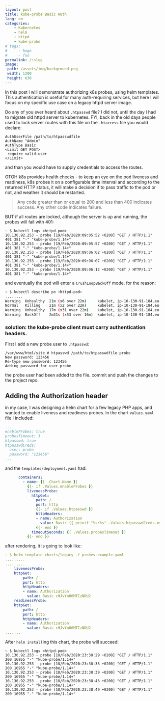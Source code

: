 ```yaml
---
layout: post
title: kube-probe Basic Auth 
lang: en
categories:
    - Kubernetes
    - helm
    - httpd
    - kube-probe
# tags:
#     - hoge
#     - foo
permalink: /:slug
image:
 path: /assets/img/background.png
 width: 1200
 height: 630
---
```

 

In this post I will demonstrate authorizing k8s probes, using helm templates. This authentication is useful for many auth-requiring services, but here I will focus on my specific use case on a legacy httpd server image.

Do any of you ever heard about `.htpasswd` file? I did not, until the day I had to migrate old httpd server to kubernetes. FYI, back in the old days people used to lock server routes with this file
on the `.htaccess` file you would declare:

```htaccess
AuthUserFile /path/to/htpasswdfile
AuthName "Admin"
AuthType Basic
<Limit GET POST>
 require valid-user
</Limit>
```
and than you would have to supply credentials to access the routes. 

OTOH k8s provides health checks - to keep an eye on the pod liveness and readiness, k8s probes it on a configurable time interval and according to the returned HTTP status, it will make a decision if to pass traffic to the pod or not, and weather it should be restarted.

> Any code greater than or equal to 200 and less than 400 indicates success. Any other code indicates failure.

BUT if all routes are locked, although the server is up and running, the probes will fail with 401:

```console
~ $ kubectl logs <httpd-pod>
10.130.92.253 - probe [19/Feb/2020:09:05:52 +0200] "GET / HTTP/1.1" 401 381 "-" "kube-probe/1.14+"
10.130.92.253 - probe [19/Feb/2020:09:05:57 +0200] "GET / HTTP/1.1" 401 381 "-" "kube-probe/1.14+"
10.130.92.253 - probe [19/Feb/2020:09:06:02 +0200] "GET / HTTP/1.1" 401 381 "-" "kube-probe/1.14+"
10.130.92.253 - probe [19/Feb/2020:09:06:07 +0200] "GET / HTTP/1.1" 401 381 "-" "kube-probe/1.14+"
10.130.92.253 - probe [19/Feb/2020:09:06:12 +0200] "GET / HTTP/1.1" 401 381 "-" "kube-probe/1.14+"
```
and eventually the pod will enter a `CrushLoopBackOff` mode, for the reason:

```bash 
~ $ kubectl describe po <httpd-pod>
........
Warning  Unhealthy  21m (x6 over 22m)     kubelet, ip-10-130-91-184.eu-west-1.compute.internal  Liveness probe failed: HTTP probe failed with statuscode: 401
Normal   Killing    21m (x2 over 22m)     kubelet, ip-10-130-91-184.eu-west-1.compute.internal  Container legacy failed liveness probe, will be restarted
Warning  Unhealthy  17m (x31 over 22m)    kubelet, ip-10-130-91-184.eu-west-1.compute.internal  Readiness probe failed: HTTP probe failed with statuscode: 401
Warning  BackOff    2m31s (x53 over 16m)  kubelet, ip-10-130-91-184.eu-west-1.compute.internal  Back-off restarting failed container
```

### solution: the kube-probe client must carry authentication headers. ###

First I add a new probe user to `.htpasswd`:
```
/var/www/html/site # htpasswd /path/to/htpasswdfile probe
New password: 123456
Re-type new password: 123456
Adding password for user probe
```
the probe user had been added to the file. commit and push the changes to the project repo.

## Adding the Authorization header

in my case, I was designing a helm chart for a few legacy PHP apps, and wanted to enable liveness and readiness probes. In the chart `values.yaml` file I included:

```yaml
...
enableProbes: true
probesTimeout: 3 
htpasswd: true
htpasswdCreds:
  user: probe
  password: "123456"      
...
```

and the `templates/deployment.yaml` had:

```yaml
      containers:
        - name: {{ .Chart.Name }}
          {{- if .Values.enableProbes }}
          livenessProbe:
            httpGet:
              path: /
              port: http
              {{- if .Values.htpasswd }}
              httpHeaders:
              - name: Authorization
                value: Basic {{ printf "%s:%s" .Values.htpasswdCreds.user .Values.htpasswdCreds.password | b64enc }}
              {{- end }}
            timeoutSeconds: {{ .Values.probesTimeout }}
          {{- end }}
```

after rendering, it is going to look like:


```yaml
~ $ helm template charts/legacy -f probes-example.yaml
.........
.........
    livenessProbe:
    httpGet:
        path: /
        port: http
        httpHeaders:
        - name: Authorization
          value: Basic cHJvYmU6MTIzNDU2
    readinessProbe:
    httpGet:
        path: /
        port: http
        httpHeaders:
        - name: Authorization
          value: Basic cHJvYmU6MTIzNDU2
.......
```

After `helm install`ing this chart, the probe will succeed:

```console
~ $ kubectl logs <httpd-pod>
10.130.92.253 - probe [18/Feb/2020:23:38:29 +0200] "GET / HTTP/1.1" 200 16955 "-" "kube-probe/1.14+"
10.130.92.253 - probe [18/Feb/2020:23:38:33 +0200] "GET / HTTP/1.1" 200 16955 "-" "kube-probe/1.14+"
10.130.92.253 - probe [18/Feb/2020:23:38:39 +0200] "GET / HTTP/1.1" 200 16955 "-" "kube-probe/1.14+"
10.130.92.253 - probe [18/Feb/2020:23:38:43 +0200] "GET / HTTP/1.1" 200 16955 "-" "kube-probe/1.14+"
10.130.92.253 - probe [18/Feb/2020:23:38:49 +0200] "GET / HTTP/1.1" 200 16955 "-" "kube-probe/1.14+"
```